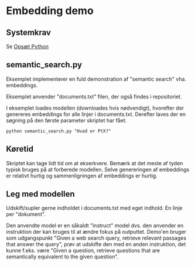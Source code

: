 # Embedding demo

## Systemkrav

Se [Opsæt Python](../prepare-environment.md)

## semantic_search.py

Eksemplet implementerer en fuld demonstration af "semantic search" vha. embeddings.

Eksemplet anvender "documents.txt" filen, der også findes i repositoriet.

I eksemplet loades modellen (downloades hvis nødvendigt), hvorefter der genereres embeddings for alle linjer i documents.txt.
Derefter laves der en søgning på den første parameter skriptet har fået.

```
python semantic_search.py "Hvad er PtX?"
```

## Køretid

Skriptet kan tage lidt tid om at ekserkvere. Bemærk at det meste af tyden typisk bruges på at forberede modellen.
Selve genereringen af embeddings er relativt hurtig og sammenligningen af embeddings er hurtig.

## Leg med modellen

Udskift/supler gerne indholdet i documents.txt med eget indhold. En linje per "dokument".

Den anvendte model er en såkaldt "instruct" model dvs. den anvender en instruktion der kan bruges til at ændre fokus på outputtet.
Demo'en bruger som udgangspunkt "Given a web search query, retrieve relevant passages that answer the query", prøv at udskifte den med en anden instruktion,
det kunne f.eks. være "Given a question, retrieve questions that are semantically equivalent to the given question".
